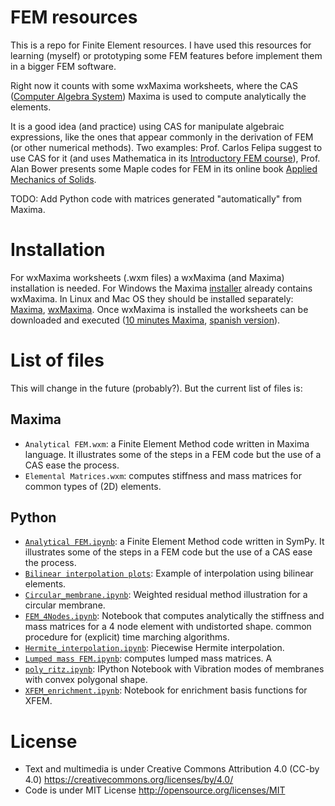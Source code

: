 FEM resources
=============

This is a repo for Finite Element resources. I have used this resources for learning (myself) or prototyping some FEM features before implement them in a bigger FEM software.

Right now it counts with some wxMaxima worksheets, where the CAS ([Computer Algebra System](http://en.wikipedia.org/wiki/Computer_algebra_system)) Maxima is used to compute analytically the elements.

It is a good idea (and practice) using CAS for manipulate algebraic expressions, like the ones that appear commonly in the derivation of FEM (or other numerical methods). Two examples: Prof. Carlos Felipa suggest to use CAS for it (and uses Mathematica in its [Introductory FEM course](http://www.colorado.edu/engineering/cas/courses.d/IFEM.d/)), Prof. Alan Bower presents some Maple codes for FEM in its online book [Applied Mechanics of Solids](http://solidmechanics.org/FEA.php).

TODO: Add Python code with matrices generated "automatically" from Maxima.


Installation
============
For wxMaxima worksheets (.wxm files) a wxMaxima (and Maxima) installation is needed. For Windows the Maxima [installer](http://sourceforge.net/projects/maxima/files/Maxima-Windows/) already contains wxMaxima. In Linux and Mac OS they should be installed separately: [Maxima](http://sourceforge.net/projects/maxima/files/), [wxMaxima](http://andrejv.github.io/wxmaxima/). Once wxMaxima is installed the worksheets can be downloaded and executed ([10 minutes Maxima](http://andrejv.github.io/wxmaxima/tutorials/10minute.zip), [spanish version](http://andrejv.github.io/wxmaxima/tutorials/10minute_es.zip)).


List of files
=============
This will change in the future (probably?). But the current list of files is:

Maxima
------
* `Analytical FEM.wxm`: a Finite Element Method code written in Maxima language. It illustrates some of the steps in a FEM code but the use of a CAS ease the process.
* `Elemental Matrices.wxm`: computes stiffness and mass matrices for common types of (2D) elements.

Python
------
* [`Analytical FEM.ipynb`](http://nbviewer.ipython.org/github/nicoguaro/FEM_resources/blob/master/Analytic%20FEM.ipynb): a Finite Element Method code written in SymPy. It illustrates some of the steps in a FEM code but the use of a CAS ease the process.
* [`Bilinear interpolation plots`](http://nbviewer.ipython.org/github/nicoguaro/FEM_resources/blob/master/Bilinear%20interpolation%20plots.ipynb): Example of interpolation using bilinear elements.
* [`Circular_membrane.ipynb`](http://nbviewer.ipython.org/github/nicoguaro/FEM_resources/blob/master/Circular_membrane.ipynb.ipynb): Weighted residual method illustration for a circular membrane.
* [`FEM_4Nodes.ipynb`](http://nbviewer.jupyter.org/github/nicoguaro/FEM_resources/blob/master/FEM_4Nodes.ipynb): Notebook that computes analytically the stiffness and mass matrices for a 4 node element with undistorted shape.
common procedure for (explicit) time marching algorithms.
* [`Hermite_interpolation.ipynb`](http://nbviewer.jupyter.org/github/nicoguaro/FEM_resources/blob/master/Hermite_interpolation.ipynb): Piecewise Hermite interpolation.
* [`Lumped mass FEM.ipynb`](http://nbviewer.jupyter.org/github/nicoguaro/FEM_resources/blob/master/Lumped%20mass%20FEM.ipynb): computes lumped mass matrices. A 
* [`poly_ritz.ipynb`](http://nbviewer.ipython.org/github/nicoguaro/FEM_resources/blob/master/poly_ritz.ipynb): IPython Notebook with Vibration modes of membranes with convex polygonal shape.
* [`XFEM_enrichment.ipynb`](http://nbviewer.jupyter.org/github/nicoguaro/FEM_resources/blob/master/XFEM_enrichment.ipynb): Notebook  for enrichment basis functions for XFEM.


License
=======
* Text and multimedia is under Creative Commons Attribution 4.0 (CC-by 4.0) https://creativecommons.org/licenses/by/4.0/
* Code is under MIT License http://opensource.org/licenses/MIT

